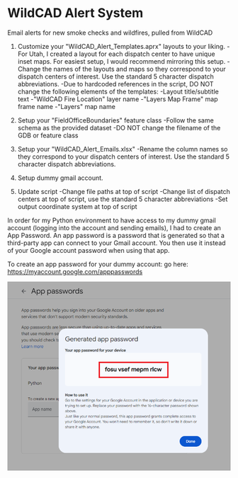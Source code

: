# WildCAD Alert System
Email alerts for new smoke checks and wildfires, pulled from WildCAD


1. Customize your "WildCAD_Alert_Templates.aprx" layouts to your liking.
   -For Utah, I created a layout for each dispatch center to have unique inset maps. For easiest setup, I would recommend mirroring this setup.
   -Change the names of the layouts and maps so they correspond to your dispatch centers of interest. Use the standard 5 character dispatch abbreviations.
   -Due to hardcoded references in the script, DO NOT change the following elements of the templates:
       -Layout title/subtitle text
       -"WildCAD Fire Location" layer name
       -"Layers Map Frame" map frame name
       -"Layers" map name       
   
2) Setup your "FieldOfficeBoundaries" feature class
   -Follow the same schema as the provided dataset
   -DO NOT change the filename of the GDB or feature class
   
   
4) Setup your "WildCAD_Alert_Emails.xlsx"
  -Rename the column names so they correspond to your dispatch centers of interest. Use the standard 5 character dispatch abbreviations.
5) Setup dummy gmail account.

6) Update script
   -Change file paths at top of script
   -Change list of dispatch centers at top of script, use the standard 5 character abbreviations
   -Set output coordinate system at top of script 



In order for my Python environment to have access to my dummy gmail account (logging into the account and sending emails), I had to create an App Password. An app password is a password that is generated so that a third-party app can connect to your Gmail account. You then use it instead of your Google account password when using that app.

To create an app password for your dummy account: go here: https://myaccount.google.com/apppasswords

![screenshot_GmailSetup_1.png](https://raw.githubusercontent.com/mpanunto/WildCAD_Alert_System/main/Docs/screenshot_GmailSetup_1.png)



